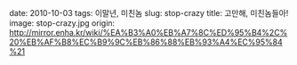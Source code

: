 ﻿date: 2010-10-03
tags: 이말년, 미친놈
slug: stop-crazy
title: 고만해, 미친놈들아!
image: stop-crazy.jpg
origin: http://mirror.enha.kr/wiki/%EA%B3%A0%EB%A7%8C%ED%95%B4%2C%20%EB%AF%B8%EC%B9%9C%EB%86%88%EB%93%A4%EC%95%84%21
